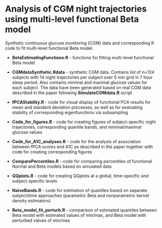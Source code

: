 # Analysis of CGM night trajectories using multi-level functional Beta model

Synthetic continuous glucose monitoring (CGM) data and corresponding R code to fit multi-level functional Beta model.

  * **BetaEstimatingFunctions.R** - functions for fitting multi-level functional Beta model
  
  * **CGMdataSynthetic.Rdata** - synthetic CGM data. Contains list of n=124 subjects with 14 night trajectories per subject over 5 min grid in 7 hour sleep period. Also contains minimal and maximal glucose values for each subject. The data have been generated based on real CGM data described in the paper following **SimulateCGMdata.R** script
  
  * **fPCAStability.R** - code for visual display of functional PCA results for mean and standard deviation processes, as well as for evaluating stability of corresponding eigenfunctions via subsampling
  
  * **Code_for_figures.R** - code for creating figures of subject-specific night trajectories, corresponding quantile bands, and minimal/maximal glucose values
  
  * **Code_for_A1C_analyses.R** - code for the analysis of association between fPCA scores and A1C as described in the paper together with code for creating corresponding figures
  
  * **ComparePercentiles.R** - code for comparing percentiles of functional Normal and Beta models based on simulated data
  
  * **QQplots.R** - code for creating QQplots at a global, time-specific and subject-specific levels
  
  * **NaiveBands.R** - code for estimation of quantiles based on separate subject/time approaches (parametric Beta and nonparametric kernel density estimators)

  * **Beta_model_fit_perturb.R** - comparison of estimated quantiles between Beta model with estimated values of min/max, and Beta model with perturbed values of min/max